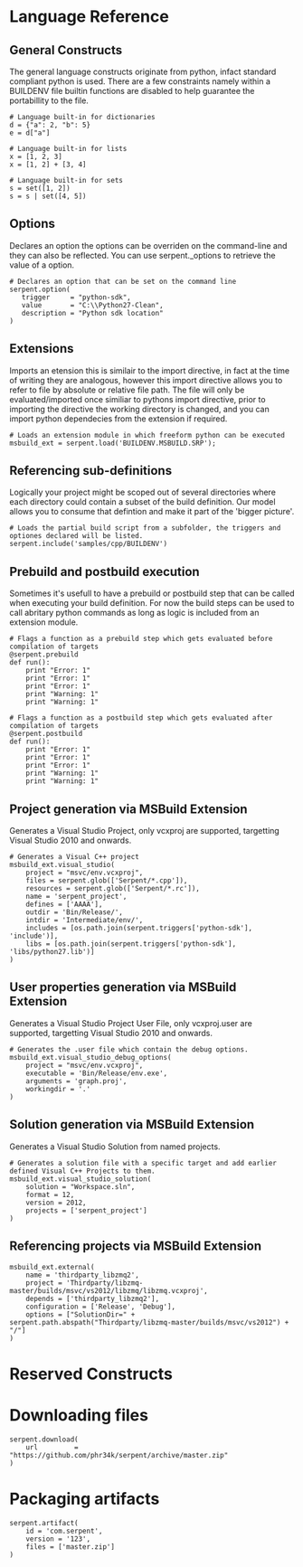 
# Language Reference

## General Constructs

The general language constructs originate from python, infact standard compliant python is used. There are a few constraints namely
within a BUILDENV file builtin functions are disabled to help guarantee the portabillity to the file.

```
# Language built-in for dictionaries
d = {"a": 2, "b": 5}
e = d["a"]

# Language built-in for lists
x = [1, 2, 3]
x = [1, 2] + [3, 4]

# Language built-in for sets
s = set([1, 2])
s = s | set([4, 5])
```

## Options

Declares an option the options can be overriden on the command-line and they can also be reflected. You can use serpent._options
to retrieve the value of a option.

```
# Declares an option that can be set on the command line
serpent.option(
   trigger     = "python-sdk",
   value       = "C:\\Python27-Clean",
   description = "Python sdk location"
)
```

## Extensions

Imports an etension this is similair to the import directive, in fact at the time of writing they are analogous, however this import 
directive allows you to refer to file by absolute or relative file path. The file will only be evaluated/imported once similiar to pythons import directive, prior to importing the directive the working directory is changed, and you can import python dependecies 
from the extension if required.

```
# Loads an extension module in which freeform python can be executed 
msbuild_ext = serpent.load('BUILDENV.MSBUILD.SRP');
```

## Referencing sub-definitions

Logically your project might be scoped out of several directories where each directory could contain a subset of the build definition. Our model allows you to consume that defintion and make it part of the 'bigger picture'.

```
# Loads the partial build script from a subfolder, the triggers and optiones declared will be listed.
serpent.include('samples/cpp/BUILDENV')
```

## Prebuild and postbuild execution

Sometimes it's usefull to have a prebuild or postbuild step that can be called when executing your build definition. For now the build steps can be used to call abritary python commands as long as logic is included from an extension module.

```
# Flags a function as a prebuild step which gets evaluated before compilation of targets
@serpent.prebuild
def run():
    print "Error: 1"
    print "Error: 1"
    print "Error: 1"
    print "Warning: 1"
    print "Warning: 1"

# Flags a function as a postbuild step which gets evaluated after compilation of targets
@serpent.postbuild
def run():
    print "Error: 1"
    print "Error: 1"
    print "Error: 1"
    print "Warning: 1"
    print "Warning: 1"
```

## Project generation via MSBuild Extension

Generates a Visual Studio Project, only vcxproj are supported, targetting Visual Studio 2010 and onwards.

```
# Generates a Visual C++ project
msbuild_ext.visual_studio(
    project = "msvc/env.vcxproj",
    files = serpent.glob(['Serpent/*.cpp']),
    resources = serpent.glob(['Serpent/*.rc']),
    name = 'serpent_project',
    defines = ['AAAA'],
    outdir = 'Bin/Release/',
    intdir = 'Intermediate/env/',
    includes = [os.path.join(serpent.triggers['python-sdk'], 'include')],
    libs = [os.path.join(serpent.triggers['python-sdk'], 'libs/python27.lib')]
)
```

## User properties generation via MSBuild Extension

Generates a Visual Studio Project User File, only vcxproj.user are supported, targetting Visual Studio 2010 and onwards.

```
# Generates the .user file which contain the debug options.
msbuild_ext.visual_studio_debug_options(
    project = "msvc/env.vcxproj",
    executable = 'Bin/Release/env.exe', 
    arguments = 'graph.proj', 
    workingdir = '.'
)
```

## Solution generation via MSBuild Extension

Generates a Visual Studio Solution from named projects.

```
# Generates a solution file with a specific target and add earlier defined Visual C++ Projects to them.
msbuild_ext.visual_studio_solution(
    solution = "Workspace.sln",
    format = 12,
    version = 2012,
    projects = ['serpent_project']
)
```

## Referencing projects via MSBuild Extension

```
msbuild_ext.external(
	name = 'thirdparty_libzmq2',
	project = 'Thirdparty/libzmq-master/builds/msvc/vs2012/libzmq/libzmq.vcxproj',
	depends = ['thirdparty_libzmq2'],
	configuration = ['Release', 'Debug'],
	options = ["SolutionDir=" + serpent.path.abspath("Thirdparty/libzmq-master/builds/msvc/vs2012") + "/"]
)
```

# Reserved Constructs

# Downloading files

```
serpent.download(
	url 		= "https://github.com/phr34k/serpent/archive/master.zip"
)
```

# Packaging artifacts

```
serpent.artifact(
	id = 'com.serpent',
	version = '123',
	files = ['master.zip']
)
```

